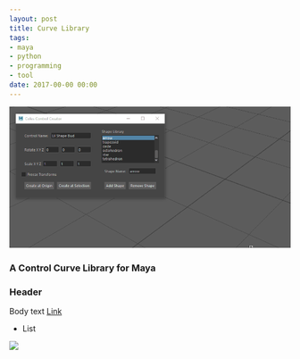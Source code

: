 ```yaml
---
layout: post
title: Curve Library
tags:
- maya
- python
- programming
- tool
date: 2017-00-00 00:00
---
```


![](/blog/assets/curvetools/control_creator.gif)


### A Control Curve Library for Maya
<!--more-->

### Header

Body text [Link](url)

* List

![](image/url)
